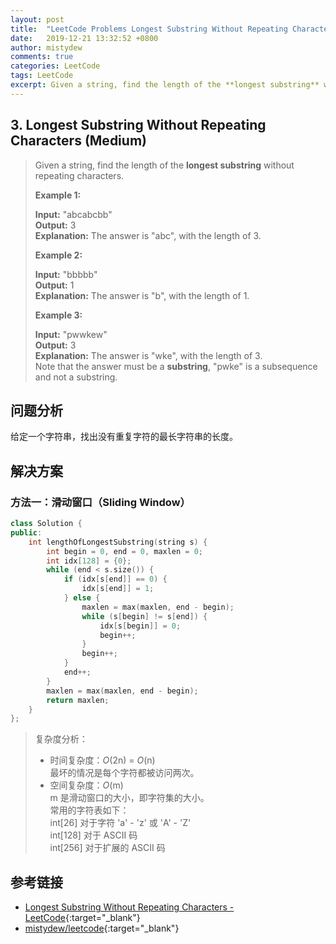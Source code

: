 ```yaml
---
layout: post
title:  "LeetCode Problems Longest Substring Without Repeating Characters"
date:   2019-12-21 13:32:52 +0800
author: mistydew
comments: true
categories: LeetCode
tags: LeetCode
excerpt: Given a string, find the length of the **longest substring** without repeating characters.
---
```

## 3. Longest Substring Without Repeating Characters (Medium)

> Given a string, find the length of the **longest substring** without repeating characters.
> 
> **Example 1:**
> 
> **Input:** "abcabcbb"<br>
> **Output:** 3<br>
> **Explanation:** The answer is "abc", with the length of 3.
> 
> **Example 2:**
> 
> **Input:** "bbbbb"<br>
> **Output:** 1<br>
> **Explanation:** The answer is "b", with the length of 1.
> 
> **Example 3:**
> 
> **Input:** "pwwkew"<br>
> **Output:** 3<br>
> **Explanation:** The answer is "wke", with the length of 3.<br>
>              Note that the answer must be a **substring**, "pwke" is a subsequence and not a substring.

## 问题分析

给定一个字符串，找出没有重复字符的最长字符串的长度。

## 解决方案

### 方法一：滑动窗口（Sliding Window）

```cpp
class Solution {
public:
    int lengthOfLongestSubstring(string s) {
        int begin = 0, end = 0, maxlen = 0;
        int idx[128] = {0};
        while (end < s.size()) {
            if (idx[s[end]] == 0) {
                idx[s[end]] = 1;
            } else {
                maxlen = max(maxlen, end - begin);
                while (s[begin] != s[end]) {
                    idx[s[begin]] = 0;
                    begin++;
                }
                begin++;
            }
            end++;
        }
        maxlen = max(maxlen, end - begin);
        return maxlen;
    }
};
```

> 复杂度分析：
> * 时间复杂度：_O_(2n) = _O_(n)<br>
> 最坏的情况是每个字符都被访问两次。
> * 空间复杂度：_O_(m)<br>
> m 是滑动窗口的大小，即字符集的大小。<br>
> 常用的字符表如下：<br>
> int[26] 对于字符 'a' - 'z' 或 'A' - 'Z'<br>
> int[128] 对于 ASCII 码<br>
> int[256] 对于扩展的 ASCII 码

## 参考链接

* [Longest Substring Without Repeating Characters - LeetCode](https://leetcode.com/problems/longest-substring-without-repeating-characters/){:target="_blank"}
* [mistydew/leetcode](https://github.com/mistydew/leetcode){:target="_blank"}
